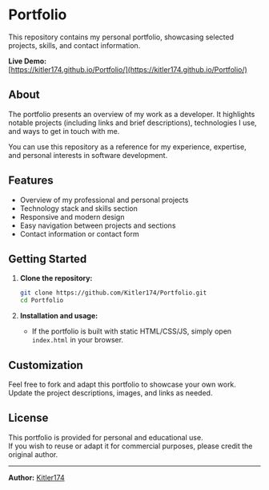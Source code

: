 # Portfolio

This repository contains my personal portfolio, showcasing selected projects, skills, and contact information.

**Live Demo:**  
[https://kitler174.github.io/Portfolio/](https://kitler174.github.io/Portfolio/)

## About

The portfolio presents an overview of my work as a developer. It highlights notable projects (including links and brief descriptions), technologies I use, and ways to get in touch with me.

You can use this repository as a reference for my experience, expertise, and personal interests in software development.

## Features

- Overview of my professional and personal projects
- Technology stack and skills section
- Responsive and modern design
- Easy navigation between projects and sections
- Contact information or contact form

## Getting Started

1. **Clone the repository:**
   ```bash
   git clone https://github.com/Kitler174/Portfolio.git
   cd Portfolio
   ```

2. **Installation and usage:**
   - If the portfolio is built with static HTML/CSS/JS, simply open `index.html` in your browser.

## Customization

Feel free to fork and adapt this portfolio to showcase your own work. Update the project descriptions, images, and links as needed.

## License

This portfolio is provided for personal and educational use.  
If you wish to reuse or adapt it for commercial purposes, please credit the original author.

---

**Author:** [Kitler174](https://github.com/Kitler174)
